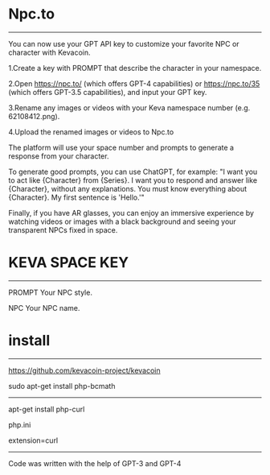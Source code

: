 # Npc.to

------

You can now use your GPT API key to customize your favorite NPC or character with Kevacoin. 

1.Create a key with PROMPT that describe the character in your namespace.

2.Open https://npc.to/ (which offers GPT-4 capabilities) or https://npc.to/35 (which offers GPT-3.5 capabilities), and input your GPT key.

3.Rename any images or videos with your Keva namespace number (e.g. 62108412.png).

4.Upload the renamed images or videos to Npc.to

The platform will use your space number and prompts to generate a response from your character.

To generate good prompts, you can use ChatGPT, for example: "I want you to act like {Character} from {Series}. I want you to respond and answer like {Character}, without any explanations. You must know everything about {Character}. My first sentence is 'Hello.'"

Finally, if you have AR glasses, you can enjoy an immersive experience by watching videos or images with a black background and seeing your transparent NPCs fixed in space.

# KEVA SPACE KEY

------

PROMPT Your NPC style.

NPC Your NPC name.

# install

------

https://github.com/kevacoin-project/kevacoin

sudo apt-get install php-bcmath

------

apt-get install php-curl

php.ini

extension=curl

------

Code was written with the help of GPT-3 and GPT-4
